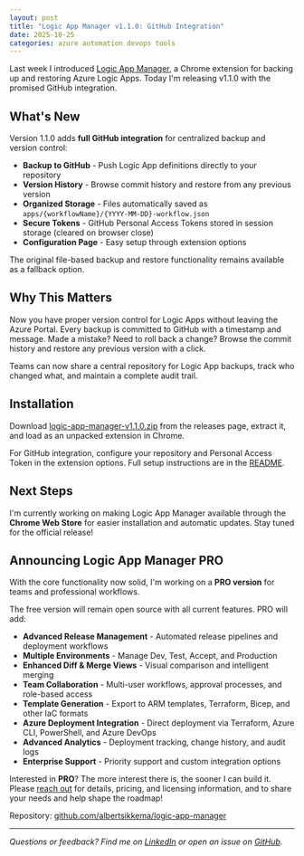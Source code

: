```yaml
---
layout: post
title: "Logic App Manager v1.1.0: GitHub Integration"
date: 2025-10-25
categories: azure automation devops tools
---
```


Last week I introduced [Logic App Manager](https://github.com/albertsikkema/logic-app-manager), a Chrome extension for backing up and restoring Azure Logic Apps. Today I'm releasing v1.1.0 with the promised GitHub integration.

## What's New

Version 1.1.0 adds **full GitHub integration** for centralized backup and version control:

- **Backup to GitHub** - Push Logic App definitions directly to your repository
- **Version History** - Browse commit history and restore from any previous version
- **Organized Storage** - Files automatically saved as `apps/{workflowName}/{YYYY-MM-DD}-workflow.json`
- **Secure Tokens** - GitHub Personal Access Tokens stored in session storage (cleared on browser close)
- **Configuration Page** - Easy setup through extension options

The original file-based backup and restore functionality remains available as a fallback option.

## Why This Matters

Now you have proper version control for Logic Apps without leaving the Azure Portal. Every backup is committed to GitHub with a timestamp and message. Made a mistake? Need to roll back a change? Browse the commit history and restore any previous version with a click.

Teams can now share a central repository for Logic App backups, track who changed what, and maintain a complete audit trail.

## Installation

Download [logic-app-manager-v1.1.0.zip](https://github.com/albertsikkema/logic-app-manager/releases/download/v1.1.0/logic-app-manager-v1.1.0.zip) from the releases page, extract it, and load as an unpacked extension in Chrome.

For GitHub integration, configure your repository and Personal Access Token in the extension options. Full setup instructions are in the [README](https://github.com/albertsikkema/logic-app-manager#readme).

## Next Steps

I'm currently working on making Logic App Manager available through the **Chrome Web Store** for easier installation and automatic updates. Stay tuned for the official release!

## Announcing Logic App Manager PRO

With the core functionality now solid, I'm working on a **PRO version** for teams and professional workflows.

The free version will remain open source with all current features. PRO will add:

- **Advanced Release Management** - Automated release pipelines and deployment workflows
- **Multiple Environments** - Manage Dev, Test, Accept, and Production
- **Enhanced Diff & Merge Views** - Visual comparison and intelligent merging
- **Team Collaboration** - Multi-user workflows, approval processes, and role-based access
- **Template Generation** - Export to ARM templates, Terraform, Bicep, and other IaC formats
- **Azure Deployment Integration** - Direct deployment via Terraform, Azure CLI, PowerShell, and Azure DevOps
- **Advanced Analytics** - Deployment tracking, change history, and audit logs
- **Enterprise Support** - Priority support and custom integration options

Interested in **PRO**? The more interest there is, the sooner I can build it. Please [reach out](https://albertsikkema.com) for details, pricing, and licensing information, and to share your needs and help shape the roadmap!

Repository: [github.com/albertsikkema/logic-app-manager](https://github.com/albertsikkema/logic-app-manager)

---

*Questions or feedback? Find me on [LinkedIn](https://www.linkedin.com/in/albert-sikkema/) or open an issue on [GitHub](https://github.com/albertsikkema/logic-app-manager/issues).*
